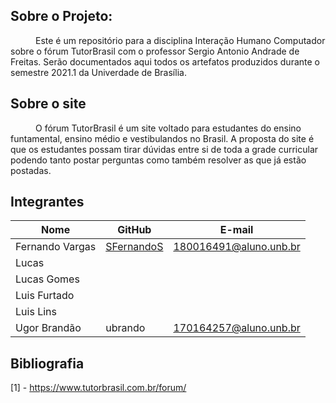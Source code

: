 ## Sobre o Projeto:


   <p style = "text-indent: 40px; align= "justify> Este é um repositório para a disciplina Interação Humano Computador sobre o fórum TutorBrasil com o professor Sergio Antonio Andrade de Freitas. Serão documentados aqui todos os artefatos produzidos durante o semestre 2021.1 da Univerdade de Brasília.</p> 

## Sobre o site 
 <p style = "text-indent: 40px; align= "justify> O fórum TutorBrasil é um site voltado para estudantes do ensino funtamental, ensino médio e vestibulandos no Brasil. A proposta do site é que os estudantes possam tirar dúvidas entre si de toda a grade curricular podendo tanto postar perguntas como também resolver as que já estão postadas. </p> 


## Integrantes 


| Nome            | GitHub      | E-mail       | 
|-----------------|-------------|-------------|
| Fernando Vargas   | [SFernandoS](https://github.com/SFernandoS) | 180016491@aluno.unb.br| 
| Lucas |  |  |  
| Lucas Gomes  |  |  |
| Luis Furtado  |  |  |
| Luis Lins  |  |  |
| Ugor Brandão  | ubrando  | 170164257@aluno.unb.br  |
## Bibliografia 
[1] - https://www.tutorbrasil.com.br/forum/



